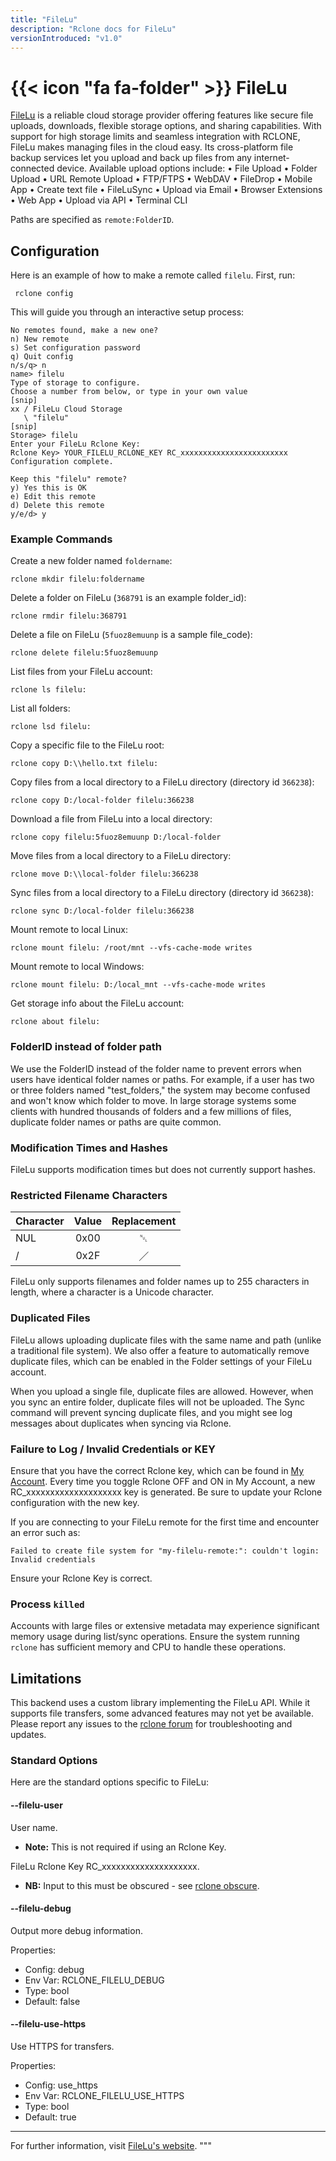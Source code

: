 ```yaml
---
title: "FileLu"
description: "Rclone docs for FileLu"
versionIntroduced: "v1.0"
---
```


# {{< icon "fa fa-folder" >}} FileLu

[FileLu](https://filelu.com/) is a reliable cloud storage provider offering features like secure file uploads, downloads, flexible storage options, and sharing capabilities. With support for high storage limits and seamless integration with RCLONE, FileLu makes managing files in the cloud easy. Its cross-platform file backup services let you upload and back up files from any internet-connected device. Available upload options include:
• File Upload
• Folder Upload
• URL Remote Upload
• FTP/FTPS
• WebDAV
• FileDrop
• Mobile App
• Create text file
• FileLuSync
• Upload via Email
• Browser Extensions
• Web App
• Upload via API
• Terminal CLI



Paths are specified as `remote:FolderID`.


## Configuration

Here is an example of how to make a remote called `filelu`. First, run:

     rclone config

This will guide you through an interactive setup process:

```
No remotes found, make a new one?
n) New remote
s) Set configuration password
q) Quit config
n/s/q> n
name> filelu
Type of storage to configure.
Choose a number from below, or type in your own value
[snip]
xx / FileLu Cloud Storage
   \ "filelu"
[snip]
Storage> filelu
Enter your FileLu Rclone Key:
Rclone Key> YOUR_FILELU_RCLONE_KEY RC_xxxxxxxxxxxxxxxxxxxxxxxx
Configuration complete.

Keep this "filelu" remote?
y) Yes this is OK
e) Edit this remote
d) Delete this remote
y/e/d> y
```

### Example Commands

Create a new folder named `foldername`:

    rclone mkdir filelu:foldername

Delete a folder on FileLu (`368791` is an example folder_id):

    rclone rmdir filelu:368791

Delete a file on FileLu (`5fuoz8emuunp` is a sample file_code):

    rclone delete filelu:5fuoz8emuunp

List files from your FileLu account:

    rclone ls filelu:

List all folders:

    rclone lsd filelu:

Copy a specific file to the FileLu root:

    rclone copy D:\\hello.txt filelu:

Copy files from a local directory to a FileLu directory (directory id `366238`):

    rclone copy D:/local-folder filelu:366238

Download a file from FileLu into a local directory:

    rclone copy filelu:5fuoz8emuunp D:/local-folder

Move files from a local directory to a FileLu directory:

    rclone move D:\\local-folder filelu:366238

Sync files from a local directory to a FileLu directory (directory id `366238`):

    rclone sync D:/local-folder filelu:366238
    
Mount remote to local Linux:

    rclone mount filelu: /root/mnt --vfs-cache-mode writes

Mount remote to local Windows:

    rclone mount filelu: D:/local_mnt --vfs-cache-mode writes


Get storage info about the FileLu account:

    rclone about filelu:

### FolderID instead of folder path

We use the FolderID instead of the folder name to prevent errors when users have identical folder names or paths. For example, if a user has two or three folders named "test_folders," the system may become confused and won't know which folder to move. In large storage systems some clients with hundred thousands of folders and a few millions of files, duplicate folder names or paths are quite common.

### Modification Times and Hashes

FileLu supports modification times but does not currently support hashes.

### Restricted Filename Characters

| Character | Value | Replacement |
| --------- |:-----:|:-----------:|
| NUL       | 0x00  | ␀           |
| /         | 0x2F  | ／          |

FileLu only supports filenames and folder names up to 255 characters in length, where a
character is a Unicode character.

### Duplicated Files

FileLu allows uploading duplicate files with the same name and path (unlike a traditional file system). We also offer a feature to automatically remove duplicate files, which can be enabled in the Folder settings of your FileLu account.

When you upload a single file, duplicate files are allowed. However, when you sync an entire folder, duplicate files will not be uploaded. The Sync command will prevent syncing duplicate files, and you might see log messages about duplicates when syncing via Rclone.



### Failure to Log / Invalid Credentials or KEY

Ensure that you have the correct Rclone key, which can be found in [My Account](https://filelu.com/account/). Every time you toggle Rclone OFF and ON in My Account, a new RC_xxxxxxxxxxxxxxxxxxxx key is generated. Be sure to update your Rclone configuration with the new key.

If you are connecting to your FileLu remote for the first time and encounter an error such as:

```
Failed to create file system for "my-filelu-remote:": couldn't login: Invalid credentials
```

Ensure your Rclone Key is correct.

### Process `killed`

Accounts with large files or extensive metadata may experience significant memory usage during list/sync operations. Ensure the system running `rclone` has sufficient memory and CPU to handle these operations.

## Limitations

This backend uses a custom library implementing the FileLu API. While it supports file transfers, some advanced features may not yet be available. Please report any issues to the [rclone forum](https://forum.rclone.org/) for troubleshooting and updates.

### Standard Options

Here are the standard options specific to FileLu:

#### --filelu-user

User name. 

- **Note:** This is not required if using an Rclone Key.

FileLu Rclone Key RC_xxxxxxxxxxxxxxxxxxxx.

- **NB:** Input to this must be obscured - see [rclone obscure](/commands/rclone_obscure/).

#### --filelu-debug

Output more debug information.

Properties:

- Config:      debug
- Env Var:     RCLONE_FILELU_DEBUG
- Type:        bool
- Default:     false

#### --filelu-use-https

Use HTTPS for transfers.

Properties:

- Config:      use_https
- Env Var:     RCLONE_FILELU_USE_HTTPS
- Type:        bool
- Default:     true

---

For further information, visit [FileLu's website](https://filelu.com/).
"""
